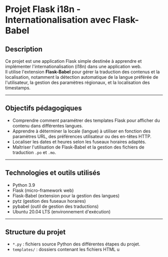# Projet Flask i18n - Internationalisation avec Flask-Babel

## Description

Ce projet est une application Flask simple destinée à apprendre et implémenter l'internationalisation (i18n) dans une application web.  
Il utilise l'extension **Flask-Babel** pour gérer la traduction des contenus et la localisation, notamment la détection automatique de la langue préférée de l'utilisateur, la gestion des paramètres régionaux, et la localisation des timestamps.

---

## Objectifs pédagogiques

- Comprendre comment paramétrer des templates Flask pour afficher du contenu dans différentes langues.
- Apprendre à déterminer la locale (langue) à utiliser en fonction des paramètres URL, des préférences utilisateur ou des en-têtes HTTP.
- Localiser les dates et heures selon les fuseaux horaires adaptés.
- Maîtriser l'utilisation de Flask-Babel et la gestion des fichiers de traduction `.po` et `.mo`.

---

## Technologies et outils utilisés

- Python 3.9
- Flask (micro-framework web)
- Flask-Babel (extension pour la gestion des langues)
- pytz (gestion des fuseaux horaires)
- pybabel (outil de gestion des traductions)
- Ubuntu 20.04 LTS (environnement d'exécution)

---

## Structure du projet

- `*.py` : fichiers source Python des différentes étapes du projet.
- `templates/` : dossiers contenant les fichiers HTML u
